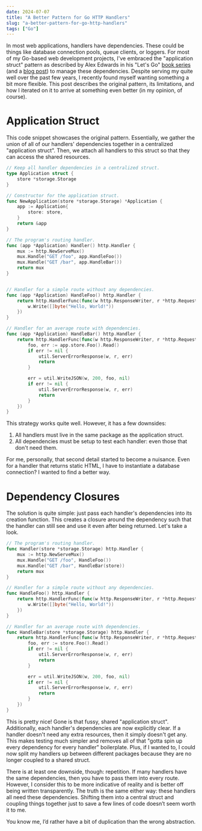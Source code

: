 ```yaml
---
date: 2024-07-07
title: "A Better Pattern for Go HTTP Handlers"
slug: "a-better-pattern-for-go-http-handlers"
tags: ["Go"]
---
```


In most web applications, handlers have dependencies.
These could be things like database connection pools, queue clients, or loggers.
For most of my Go-based web development projects, I've embraced the "application struct" pattern as described by Alex Edwards in his "Let's Go" [book series](https://lets-go.alexedwards.net/) (and a [blog post](https://www.alexedwards.net/blog/organising-database-access)) to manage these dependencies.
Despite serving my quite well over the past few years, I recently found myself wanting something a bit more flexible.
This post describes the original pattern, its limitations, and how I iterated on it to arrive at something even better (in my opinion, of course).

# Application Struct

This code snippet showcases the original pattern.
Essentially, we gather the union of all of our handlers' dependencies together in a centralized "application struct".
Then, we attach all handlers to this struct so that they can access the shared resources.

```go
// Keep all handler dependencies in a centralized struct.
type Application struct {
    store *storage.Storage
}

// Constructor for the application struct.
func NewApplication(store *storage.Storage) *Application {
    app := Application{
        store: store,
    }
    return &app
}

// The program's routing handler.
func (app *Application) Handler() http.Handler {
    mux := http.NewServeMux()
    mux.Handle("GET /foo", app.HandleFoo())
    mux.Handle("GET /bar", app.HandleBar())
    return mux
}


// Handler for a simple route without any dependencies.
func (app *Application) HandleFoo() http.Handler {
    return http.HandlerFunc(func(w http.ResponseWriter, r *http.Request) {
        w.Write([]byte("Hello, World!"))
    })
}

// Handler for an average route with dependencies.
func (app *Application) HandleBar() http.Handler {
    return http.HandlerFunc(func(w http.ResponseWriter, r *http.Request) {
        foo, err := app.store.Foo().Read()
        if err != nil {
            util.ServerErrorResponse(w, r, err)
			return
        }

        err = util.WriteJSON(w, 200, foo, nil)
		if err != nil {
			util.ServerErrorResponse(w, r, err)
			return
		}
    })
}
```

This strategy works quite well.
However, it has a few downsides:

1. All handlers must live in the same package as the application struct.
2. All dependencies must be setup to test each handler: even those that don't need them.

For me, personally, that second detail started to become a nuisance.
Even for a handler that returns static HTML, I have to instantiate a database connection?
I wanted to find a better way.

# Dependency Closures

The solution is quite simple: just pass each handler's dependencies into its creation function.
This creates a closure around the dependency such that the handler can still see and use it even after being returned.
Let's take a look.

```go
// The program's routing handler.
func Handler(store *storage.Storage) http.Handler {
    mux := http.NewServeMux()
    mux.Handle("GET /foo", HandleFoo())
    mux.Handle("GET /bar", HandleBar(store))
    return mux
}

// Handler for a simple route without any dependencies.
func HandleFoo() http.Handler {
    return http.HandlerFunc(func(w http.ResponseWriter, r *http.Request) {
        w.Write([]byte("Hello, World!"))
    })
}

// Handler for an average route with dependencies.
func HandleBar(store *storage.Storage) http.Handler {
    return http.HandlerFunc(func(w http.ResponseWriter, r *http.Request) {
        foo, err := store.Foo().Read()
        if err != nil {
            util.ServerErrorResponse(w, r, err)
			return
        }

        err = util.WriteJSON(w, 200, foo, nil)
		if err != nil {
			util.ServerErrorResponse(w, r, err)
			return
		}
    })
}
```

This is pretty nice!
Gone is that fussy, shared "application struct".
Additionally, each handler's dependencies are now explicitly clear.
If a handler doesn't need any extra resources, then it simply doesn't get any.
This makes testing much simpler and removes all of that "gotta spin up every dependency for every handler" boilerplate.
Plus, if I wanted to, I could now split my handlers up between different packages because they are no longer coupled to a shared struct.

There is at least one downside, though: repetition.
If many handlers have the same dependencies, then you have to pass them into every route.
However, I consider this to be more indicative of reality and is better off being written transparently.
The truth is the same either way: these handlers all need these dependencies.
Shifting them into a central struct and coupling things together just to save a few lines of code doesn’t seem worth it to me.

You know me, I’d rather have a bit of duplication than the wrong abstraction.
